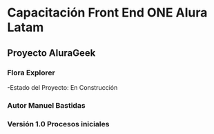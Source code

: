 <h1>Capacitación Front End ONE Alura Latam </h1>
<h2>Proyecto AluraGeek</h2>
<h3>Flora Explorer</h3>

-Estado del Proyecto: En Construcción

<h3>Autor Manuel Bastidas</h3>
<h3>Versión 1.0 Procesos iniciales</h3>

